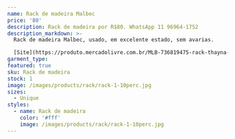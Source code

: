 ```yaml
---
name: Rack de madeira Malbec
price: '80'
description: Rack de madeira por R$80. WhatsApp 11 96964-1752
description_markdown: >-
  Rack de madeira Malbec, usado, em excelente estado, sem avarias.

  [Site](https://produto.mercadolivre.com.br/MLB-736819475-rack-thayna-plus-para-tvs-ate-32-malbec-e-preto-somopar-_JM)
garment_type:
featured: true
sku: Rack de madeira
stock: 1
image: /images/products/rack/rack-1-10perc.jpg
sizes:
  - Unique
styles:
  - name: Rack de madeira
    color: '#fff'
    image: /images/products/rack/rack-1-10perc.jpg
---
```

